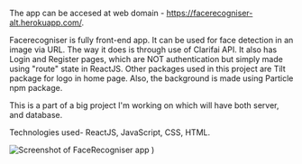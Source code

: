 The app can be accesed at web domain - https://facerecogniser-alt.herokuapp.com/.

Facerecogniser is fully front-end app. It can be used for face detection in an image via URL.
The way it does is through use of Clarifai API. 
It also has Login and Register pages, which are NOT authentication but simply made using "route" state in ReactJS.
Other packages used in this project are Tilt package for logo in home page. Also, the background is made using Particle npm package.

This is a part of a big project I'm working on which will have both server, and database.

Technologies used- ReactJS, JavaScript, CSS, HTML.

![Screenshot of FaceRecogniser app](https://user-images.githubusercontent.com/73097571/138273098-916e3261-8c10-4bbd-b800-3a2c24786f11.png)
)
